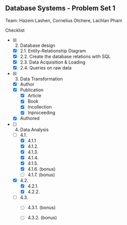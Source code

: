## Database Systems - Problem Set 1

Team: Hazem Lashen, Cornelius Otchere, Lachlan Pham

Checklist
- [X] 2. Database design
  - [X] 2.1. Entity-Relationship Diagram
  - [X] 2.2. Create the database relations with SQL
  - [X] 2.3. Data Acquisition & Loading
  - [X] 2.4. Queries on raw data
- [X] 3. Data Transformation
  - [X] Author
  - [X] Publication
    - [X] Article
    - [X] Book
    - [X] Incollection
    - [X] Inproceeding
  - [X] Authored
- [ ] 4. Data Analysis
  - [ ] 4.1. 
    - [X] 4.1.1
    - [X] 4.1.2.
    - [X] 4.1.3.
    - [X] 4.1.4.
    - [X] 4.1.5.
    - [X] 4.1.6. (bonus)
    - [ ] 4.1.7. (bonus)
  - [X] 4.2.
    - [X] 4.2.1.
    - [x] 4.2.2.
  - [ ] 4.3.
    - [ ] 4.3.1. (bonus)
    - [ ] 4.3.2. (bonus)
  

